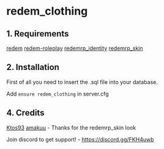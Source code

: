 # redem_clothing

## 1. Requirements

[redem](https://github.com/kanersps/redem)
[redem-roleplay](https://github.com/RedEM-RP/redem_roleplay/)
[redemrp_identity](https://github.com/RedEM-RP/redemrp_identity/)
[redemrp_skin](https://github.com/RedEM-RP/redemrp_skin/)

## 2. Installation
First of all you need to insert the .sql file into your database.

Add ```ensure redem_clothing``` in server.cfg

## 4. Credits
[Ktos93](http://github.com/amakuu)
[amakuu](http://github.com/amakuu) - Thanks for the redemrp_skin look

Join discord to get support! - https://discord.gg/FKH4uwb

